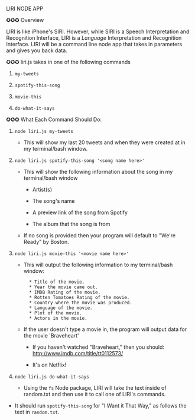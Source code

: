 LIRI NODE APP

✪✪✪  Overview

LIRI is like iPhone's SIRI. However, while SIRI is a Speech Interpretation and Recognition Interface, LIRI is a _Language_ Interpretation and Recognition Interface. LIRI will be a command line node app that takes in parameters and gives you back data.


✪✪✪  liri.js takes in one of the following commands

1. `my-tweets`

2. `spotify-this-song`

3. `movie-this`

4. `do-what-it-says`


✪✪✪  What Each Command Should Do:

1. `node liri.js my-tweets`

   * This will show my last 20 tweets and when they were created at in my terminal/bash window.

2. `node liri.js spotify-this-song '<song name here>'`

   * This will show the following information about the song in my terminal/bash window

     * Artist(s)

     * The song's name

     * A preview link of the song from Spotify

     * The album that the song is from

   * If no song is provided then your program will default to "We're Ready" by Boston.


3. `node liri.js movie-this '<movie name here>'`

   * This will output the following information to my terminal/bash window:

     ```
       * Title of the movie.
       * Year the movie came out.
       * IMDB Rating of the movie.
       * Rotten Tomatoes Rating of the movie.
       * Country where the movie was produced.
       * Language of the movie.
       * Plot of the movie.
       * Actors in the movie.
     ```

   * If the user doesn't type a movie in, the program will output data for the movie 'Braveheart'

     * If you haven't watched "Braveheart," then you should: <http://www.imdb.com/title/tt0112573/>

     * It's on Netflix!



4. `node liri.js do-what-it-says`

   * Using the `fs` Node package, LIRI will take the text inside of random.txt and then use it to call one of LIRI's commands.

  * It should run `spotify-this-song` for "I Want it That Way," as follows the text in `random.txt`.

